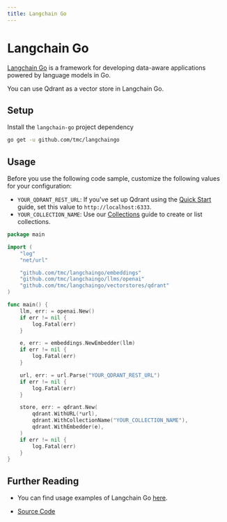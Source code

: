 ```yaml
---
title: Langchain Go
---
```


# Langchain Go

[Langchain Go](https://tmc.github.io/langchaingo/docs/) is a framework for developing data-aware applications powered by language models in Go.

You can use Qdrant as a vector store in Langchain Go.

## Setup

Install the `langchain-go` project dependency

```bash
go get -u github.com/tmc/langchaingo
```

## Usage

Before you use the following code sample, customize the following values for your configuration:

- `YOUR_QDRANT_REST_URL`: If you've set up Qdrant using the [Quick Start](/documentation/quick-start/) guide,
  set this value to `http://localhost:6333`.
- `YOUR_COLLECTION_NAME`: Use our [Collections](/documentation/concepts/collections/) guide to create or
  list collections.

```go
package main

import (
    "log"
    "net/url"

    "github.com/tmc/langchaingo/embeddings"
    "github.com/tmc/langchaingo/llms/openai"
    "github.com/tmc/langchaingo/vectorstores/qdrant"
)

func main() {
    llm, err: = openai.New()
    if err != nil {
        log.Fatal(err)
    }

    e, err: = embeddings.NewEmbedder(llm)
    if err != nil {
        log.Fatal(err)
    }

    url, err: = url.Parse("YOUR_QDRANT_REST_URL")
    if err != nil {
        log.Fatal(err)
    }

    store, err: = qdrant.New(
        qdrant.WithURL(*url),
        qdrant.WithCollectionName("YOUR_COLLECTION_NAME"),
        qdrant.WithEmbedder(e),
    )
    if err != nil {
        log.Fatal(err)
    }
}
```

## Further Reading

- You can find usage examples of Langchain Go [here](https://github.com/tmc/langchaingo/tree/main/examples).

- [Source Code](https://github.com/tmc/langchaingo/tree/main/vectorstores/qdrant)
